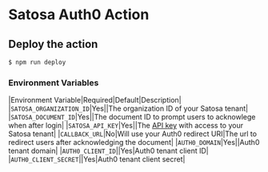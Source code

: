 # Satosa Auth0 Action

## Deploy the action

```sh
$ npm run deploy
```

### Environment Variables

|Environment Variable|Required|Default|Description|
|`SATOSA_ORGANIZATION_ID`|Yes||The organization ID of your Satosa tenant|
|`SATOSA_DOCUMENT_ID`|Yes||The document ID to prompt users to acknowlege when after login|
|`SATOSA_API_KEY`|Yes||The [API key](https://dashboard.satosa.com/developers) with access to your Satosa tenant|
|`CALLBACK_URL`|No|Will use your Auth0 redirect URI|The url to redirect users after acknowledging the document|
|`AUTH0_DOMAIN`|Yes||Auth0 tenant domain|
|`AUTH0_CLIENT_ID`||Yes|Auth0 tenant client ID|
|`AUTH0_CLIENT_SECRET`||Yes|Auth0 tenant client secret|
